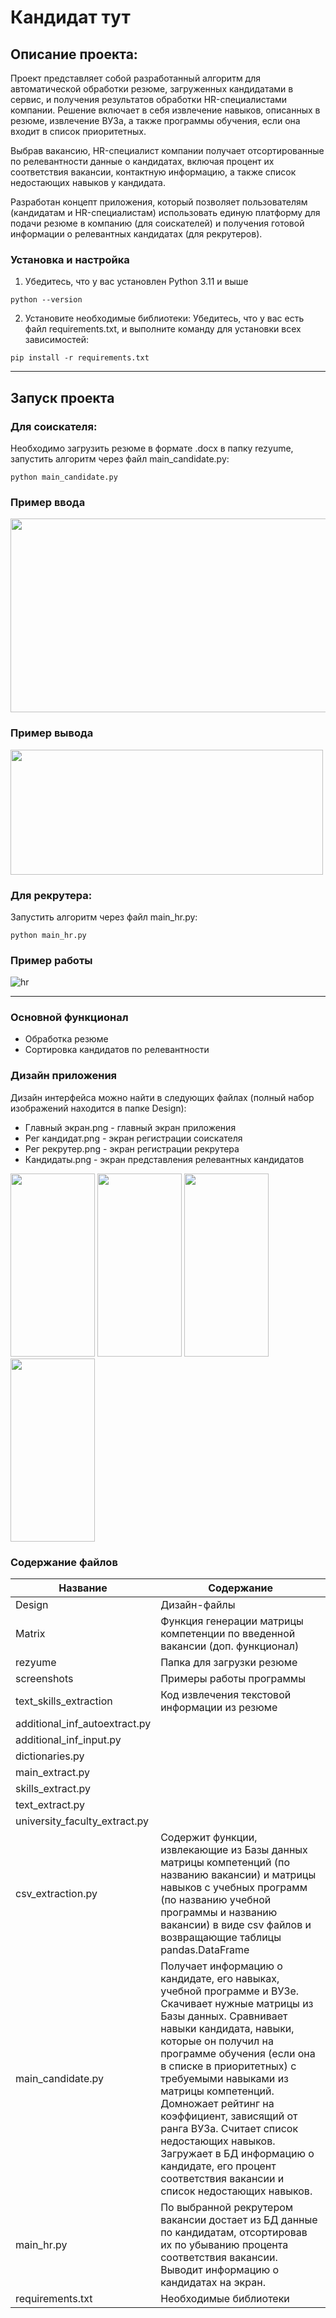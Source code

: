 ﻿# Кандидат тут
## Описание проекта:
Проект представляет собой разработанный алгоритм для автоматической обработки резюме, загруженных кандидатами в сервис, и получения результатов обработки HR-специалистами компании. Решение включает в себя извлечение навыков, описанных в резюме, извлечение ВУЗа, а также программы обучения, если она входит в список приоритетных. 

Выбрав вакансию, HR-специалист компании получает отсортированные по релевантности данные о кандидатах, включая процент их соответствия вакансии, контактную информацию, а также список недостающих навыков у кандидата.

Разработан концепт приложения, который позволяет пользователям (кандидатам и HR-специалистам) использовать единую платформу для подачи резюме в компанию (для соискателей) и получения готовой информации о релевантных кандидатах (для рекрутеров). 

### Установка и настройка
1. Убедитесь, что у вас установлен Python 3.11 и выше
```
python --version
```
2. Установите необходимые библиотеки: Убедитесь, что у вас есть файл requirements.txt, и выполните команду для установки всех зависимостей:
```
pip install -r requirements.txt
```
---
## Запуск проекта
### Для соискателя: 
Необходимо загрузить резюме в формате .docx в папку rezyume, запустить алгоритм через файл main_candidate.py:
```
python main_candidate.py
```
### Пример ввода


<img src="https://github.com/user-attachments/assets/4f5f5b77-9994-4be4-ab93-5c312c71c469" width="700" height="310">

### Пример вывода
<img src="https://github.com/user-attachments/assets/034952ec-7a50-4113-879f-489ddf1ebc04" width="500" height="200">


### Для рекрутера: 
Запустить алгоритм через файл main_hr.py:
```
python main_hr.py
```
### Пример работы
![hr](https://github.com/user-attachments/assets/16e03d08-0340-4fff-814e-a3696cbd801c)

---
### Основной функционал
* Обработка резюме
* Сортировка кандидатов по релевантности
### Дизайн приложения
Дизайн интерфейса можно найти в следующих файлах (полный набор изображений находится в папке Design):
* Главный экран.png - главный экран приложения
* Рег кандидат.png - экран регистрации соискателя
* Рег рекрутер.png - экран регистрации рекрутера
* Кандидаты.png - экран представления релевантных кандидатов

<img src="https://github.com/user-attachments/assets/b549da3d-f975-45b2-9171-4e75e5a92ca2" width="135" height="293"> <img
src="https://github.com/user-attachments/assets/93fab832-7202-489f-9ad3-a9e8f9e614d6" width="135" height="293"> <img
src="https://github.com/user-attachments/assets/aceec8ec-c482-4b23-aef4-9c8c7802a1e3" width="135" height="293"> <img
src="https://github.com/user-attachments/assets/fa5407c4-20b9-450c-8d6e-6d4cc177c446" width="135" height="293">


### Содержание файлов
Название    | Содержание 
-----------------|----------------------
Design|Дизайн-файлы
Matrix|Функция генерации матрицы компетенции по введенной вакансии (доп. функционал)
rezyume|Папка для загрузки резюме
screenshots|Примеры работы программы
text_skills_extraction|Код извлечения текстовой информации из резюме
additional_inf_autoextract.py|
additional_inf_input.py|
dictionaries.py|
main_extract.py|
skills_extract.py|
text_extract.py|
university_faculty_extract.py|
csv_extraction.py|Содержит функции, извлекающие из Базы данных матрицы компетенций (по названию вакансии) и матрицы навыков с учебных программ (по названию учебной программы и названию вакансии) в виде csv файлов и возвращающие таблицы pandas.DataFrame
main_candidate.py|Получает информацию о кандидате, его навыках, учебной программе и ВУЗе. Скачивает нужные матрицы из Базы данных. Сравнивает навыки кандидата, навыки, которые он получил на программе обучения (если она в списке в приоритетных) с требуемыми навыками из матрицы компетенций. Домножает рейтинг на коэффициент, зависящий от ранга ВУЗа. Считает список недостающих навыков. Загружает в БД информацию о кандидате, его процент соответствия вакансии и список недостающих навыков.
main_hr.py|По выбранной рекрутером вакансии достает из БД данные по кандидатам, отсортировав их по убыванию процента соответствия вакансии. Выводит информацию о кандидатах на экран.
requirements.txt|Необходимые библиотеки
